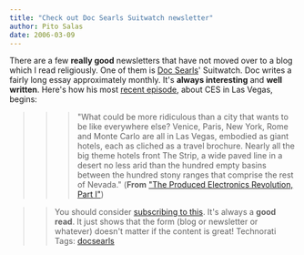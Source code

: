 ```yaml
---
title: "Check out Doc Searls Suitwatch newsletter"
author: Pito Salas
date: 2006-03-09
---
```




There are a few **really good** newsletters that have not moved over to a blog
which I read religiously. One of them is [Doc
Searls](<http://doc.weblogs.com/>)' Suitwatch. Doc writes a fairly long essay
approximately monthly. It's **always interesting** and **well written**.
Here's how his most [recent
episode](<http://lists.ssc.com/pipermail/suitwatch/2006-February.txt>), about
CES in Las Vegas, begins:

>>

>>> "What could be more ridiculous than a city that wants to be like
everywhere else? Venice, Paris, New York, Rome and Monte Carlo are all in Las
Vegas, embodied as giant hotels, each as cliched as a travel brochure. Nearly
all the big theme hotels front The Strip, a wide paved line in a desert no
less arid than the hundred empty basins between the hundred stony ranges that
comprise the rest of Nevada." (**From** ["The Produced Electronics Revolution,
Part I"](<http://lists.ssc.com/pipermail/suitwatch/2006-February.txt>))

>>

>> You should consider [subscribing to
this](<http://lists.ssc.com/mailman/listinfo/suitwatch>). It's always a **good
read**. It just shows that the form (blog or newsletter or whatever) doesn't
matter if the content is great! Technorati Tags:
[docsearls](<http://www.technorati.com/tag/docsearls>)


